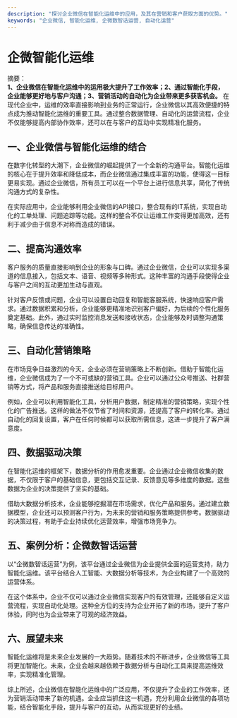 ```yaml
---
description: "探讨企业微信在智能化运维中的应用，及其在营销和客户获取方面的优势。"
keywords: "企业微信, 智能化运维, 企微数智话运营, 自动化运营"
---
```

# 企微智能化运维

摘要：  
**1、企业微信在智能化运维中的运用极大提升了工作效率；2、通过智能化手段，企业能够更好地与客户沟通；3、营销活动的自动化为企业带来更多获客机会。** 在现代企业中，运维的效率直接影响到业务的正常运行，企业微信以其高效便捷的特点成为推动智能化运维的重要工具。通过整合数据管理、自动化的运营流程，企业不仅能够提高内部协作效率，还可以在与客户的互动中实现精准化服务。

## 一、企业微信与智能化运维的结合

在数字化转型的大潮下，企业微信的崛起提供了一个全新的沟通平台。智能化运维的核心在于提升效率和降低成本，而企业微信通过集成丰富的功能，使得这一目标更易实现。通过企业微信，所有员工可以在一个平台上进行信息共享，简化了传统沟通方式的复杂性。

在实际应用中，企业能够利用企业微信的API接口，整合现有的IT系统，实现自动化的工单处理、问题追踪等功能。这样的整合不仅让运维工作变得更加高效，还有利于减少由于信息不对称而造成的错误。

## 二、提高沟通效率

客户服务的质量直接影响到企业的形象与口碑。通过企业微信，企业可以实现多渠道的信息接入，包括文本、语音、视频等多种形式。这种丰富的沟通手段使得企业与客户之间的互动更加生动与直观。

针对客户反馈或问题，企业可以设置自动回复和智能客服系统，快速响应客户需求。通过数据积累和分析，企业能够更精准地识别客户偏好，为后续的个性化服务奠定基础。此外，通过实时监控消息发送和接收状态，企业能够及时调整沟通策略，确保信息传达的准确性。

## 三、自动化营销策略

在市场竞争日益激烈的今天，企业必须在营销策略上不断创新。借助于智能化运维，企业微信成为了一个不可或缺的营销工具。企业可以通过公众号推送、社群营销等方式，将产品和服务直接推送给目标用户。

例如，企业可以利用智能化工具，分析用户数据，制定精准的营销策略，实现个性化的广告推送。这样的做法不仅节省了时间和资源，还提高了客户的转化率。通过自动化的回复设置，客户在任何时候都可以获取所需信息，这进一步提升了客户满意度。

## 四、数据驱动决策

在智能化运维的框架下，数据分析的作用愈发重要。企业通过企业微信收集的数据，不仅限于客户的基础信息，更包括交互记录、反馈意见等多维度的数据。这些数据为企业的决策提供了坚实的基础。

借助大数据分析技术，企业能够挖掘潜在市场需求，优化产品和服务。通过建立数据模型，企业还可以预测客户行为，为未来的营销和服务策略提供参考。数据驱动的决策过程，有助于企业持续优化运营效率，增强市场竞争力。

## 五、案例分析：企微数智话运营

以“企微数智话运营”为例，该平台通过企业微信为企业提供全面的运营支持，助力智能化运维。该平台结合人工智能、大数据分析等技术，为企业构建了一个高效的运营体系。

在这个体系中，企业不仅可以通过企业微信实现客户的有效管理，还能够自定义运营流程，实现自动化处理。这种全方位的支持为企业开拓了新的市场，提升了客户体验，同时也为企业带来了可观的经济效益。

## 六、展望未来

智能化运维将是未来企业发展的一大趋势。随着技术的不断进步，企业微信等工具将更加智能化。未来，企业会越来越依赖于数据分析与自动化工具来提高运维效率，实现精准化管理。

综上所述，企业微信在智能化运维中的广泛应用，不仅提升了企业的工作效率，还为营销活动带来了新的机遇。企业应当抓住这一机遇，充分利用企业微信的各项功能，结合智能化手段，提升与客户的互动，从而实现更好的业绩。
